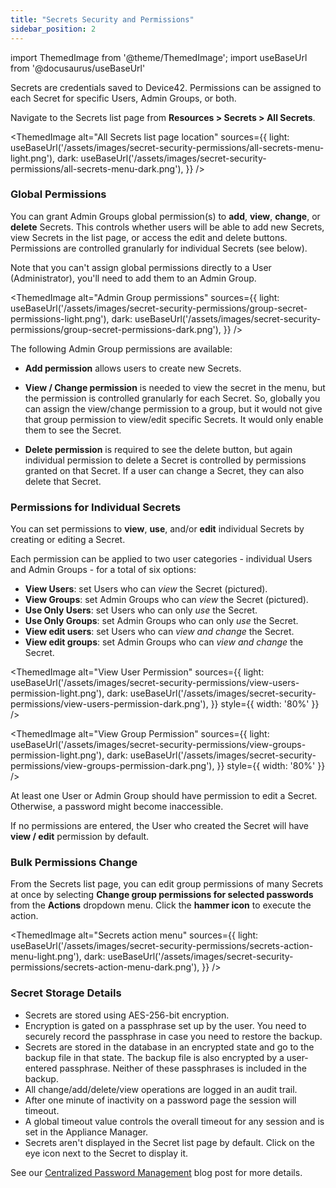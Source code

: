 ```yaml
---
title: "Secrets Security and Permissions"
sidebar_position: 2
---
```


import ThemedImage from '@theme/ThemedImage';
import useBaseUrl from '@docusaurus/useBaseUrl'

Secrets are credentials saved to Device42. Permissions can be assigned to each Secret for specific Users, Admin Groups, or both. 

Navigate to the Secrets list page from **Resources > Secrets > All Secrets**.

<ThemedImage
  alt="All Secrets list page location"
  sources={{
    light: useBaseUrl('/assets/images/secret-security-permissions/all-secrets-menu-light.png'),
    dark: useBaseUrl('/assets/images/secret-security-permissions/all-secrets-menu-dark.png'),
  }}
/>

### Global Permissions

You can grant Admin Groups global permission(s) to **add**, **view**, **change**, or **delete** Secrets. This controls whether users will be able to add new Secrets, view Secrets in the list page, or access the edit and delete buttons. Permissions are controlled granularly for individual Secrets (see below).

Note that you can't assign global permissions directly to a User (Administrator), you'll need to add them to an Admin Group.

<ThemedImage
  alt="Admin Group permissions"
  sources={{
    light: useBaseUrl('/assets/images/secret-security-permissions/group-secret-permissions-light.png'),
    dark: useBaseUrl('/assets/images/secret-security-permissions/group-secret-permissions-dark.png'),
  }}
/>

The following Admin Group permissions are available:

- **Add permission** allows users to create new Secrets.

- **View / Change permission** is needed to view the secret in the menu, but the permission is controlled granularly for each Secret. So, globally you can assign the view/change permission to a group, but it would not give that group permission to view/edit specific Secrets. It would only enable them to see the Secret.

- **Delete permission** is required to see the delete button, but again individual permission to delete a Secret is controlled by permissions granted on that Secret. If a user can change a Secret, they can also delete that Secret.

### Permissions for Individual Secrets

You can set permissions to **view**, **use**, and/or **edit** individual Secrets by creating or editing a Secret. 

Each permission can be applied to two user categories - individual Users and Admin Groups - for a total of six options:

- **View Users**: set Users who can _view_ the Secret (pictured).
- **View Groups**: set Admin Groups who can _view_ the Secret (pictured).
- **Use Only Users**: set Users who can only _use_ the Secret.
- **Use Only Groups**: set Admin Groups who can only _use_ the Secret.
- **View edit users**:  set Users who can _view and change_ the Secret.
- **View edit groups**: set Admin Groups who can _view and change_ the Secret.

<ThemedImage
  alt="View User Permission"
  sources={{
    light: useBaseUrl('/assets/images/secret-security-permissions/view-users-permission-light.png'),
    dark: useBaseUrl('/assets/images/secret-security-permissions/view-users-permission-dark.png'),
  }}
  style={{ width: '80%' }}
/>

<ThemedImage
  alt="View Group Permission"
  sources={{
    light: useBaseUrl('/assets/images/secret-security-permissions/view-groups-permission-light.png'),
    dark: useBaseUrl('/assets/images/secret-security-permissions/view-groups-permission-dark.png'),
  }}
  style={{ width: '80%' }}
/>

At least one User or Admin Group should have permission to edit a Secret. Otherwise, a password might become inaccessible.

If no permissions are entered, the User who created the Secret will have **view / edit** permission by default.

### Bulk Permissions Change

From the Secrets list page, you can edit group permissions of many Secrets at once by selecting **Change group permissions for selected passwords** from the **Actions** dropdown menu. Click the **hammer icon** to execute the action.

<ThemedImage
  alt="Secrets action menu"
  sources={{
    light: useBaseUrl('/assets/images/secret-security-permissions/secrets-action-menu-light.png'),
    dark: useBaseUrl('/assets/images/secret-security-permissions/secrets-action-menu-dark.png'),
  }}
/>

### Secret Storage Details

- Secrets are stored using AES-256-bit encryption.
- Encryption is gated on a passphrase set up by the user. You need to securely record the passphrase in case you need to restore the backup.
- Secrets are stored in the database in an encrypted state and go to the backup file in that state. The backup file is also encrypted by a user-entered passphrase. Neither of these passphrases is included in the backup.
- All change/add/delete/view operations are logged in an audit trail.
- After one minute of inactivity on a password page the session will timeout.
- A global timeout value controls the overall timeout for any session and is set in the Appliance Manager.
- Secrets aren't displayed in the Secret list page by default. Click on the eye icon next to the Secret to display it. 

See our [Centralized Password Management](https://www.device42.com/blog/2012/05/04/introducing-centralized-device-password-management/) blog post for more details.
